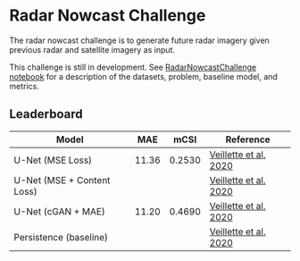 # Radar Nowcast Challenge

The radar nowcast challenge is to generate future radar imagery given previous radar and satellite imagery as input.


This challenge is still in development.  See [RadarNowcastChallenge notebook](RadarNowcastBenchmarks.ipynb) for a description of the datasets, problem, baseline model, and metrics.


## Leaderboard
| Model | MAE | mCSI | Reference |
|-------|-----|------|-----------|
| U-Net (MSE Loss) | 11.36 | 0.2530 | [Veillette et al. 2020](https://proceedings.neurips.cc//paper/2020/file/fa78a16157fed00d7a80515818432169-Paper.pdf)|
| U-Net (MSE + Content Loss) |  | |[Veillette et al. 2020](https://proceedings.neurips.cc//paper/2020/file/fa78a16157fed00d7a80515818432169-Paper.pdf)|
| U-Net (cGAN + MAE) | 11.20 | 0.4690| [Veillette et al. 2020](https://proceedings.neurips.cc//paper/2020/file/fa78a16157fed00d7a80515818432169-Paper.pdf)|
| Persistence (baseline) |  |  | [Veillette et al. 2020](https://proceedings.neurips.cc//paper/2020/file/fa78a16157fed00d7a80515818432169-Paper.pdf)|

